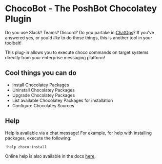 # ChocoBot - The PoshBot Chocolatey Plugin

Do you use Slack? Teams? Discord? Do you partake in [ChatOps](https://www.pagerduty.com/blog/what-is-chatops/)? If you've answered yes, or you'd _like_ to do those things, this is another tool in your toolbelt!

This plug-in allows you to execute choco commands on target systems directly from your enterprise messaging platform!

## Cool things you can do

- Install Chocolatey Packages
- Uninstall Chocolatey Packages
- Upgrade Chocolatey Packages
- List available Chocolatey Packages for installation
- Configure Chocolatey Sources

## Help

Help is available via a chat message! For example, for help with installing packages, execute the following:

```powershell
!help choco:install
```

Online help is also available in the docs [here](https://github.com/steviecoaster/ChocoBot/blob/main/Help).
